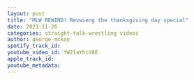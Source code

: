```yaml
---
layout: post
title: "MLW REWIND! Revwieng the thanksgiving day special"
date: 2021-11-26
categories: straight-talk-wrestling videos
author: george-mckay
spotify_track_id: 
youtube_video_id: YW2laYhcY8E
apple_track_id: 
youtube_metadata: 
---
```

